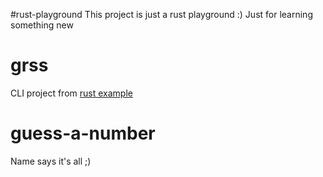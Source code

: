 #rust-playground
This project is just a rust playground :) Just for learning something new

# grss
CLI project from [rust example](https://rust-cli.github.io/book/index.html)

# guess-a-number
Name says it's all ;)
